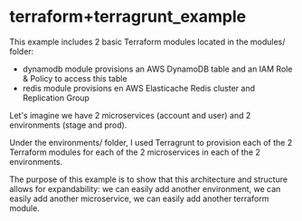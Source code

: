 # terraform+terragrunt_example

This example includes 2 basic Terraform modules located in the modules/ folder:
- dynamodb module provisions an AWS DynamoDB table and an IAM Role & Policy to access this table
- redis module provisions en AWS Elasticache Redis cluster and Replication Group

Let's imagine we have 2 microservices (account and user) and 2 environments (stage and prod).

Under the environments/ folder, I used Terragrunt to provision each of the 2 Terraform modules for each of the 2 microservices in each of the 2 environments.

The purpose of this example is to show that this architecture and structure allows for expandability: we can easily add another environment, we can easily add another microservice, we can easily add another terraform module.